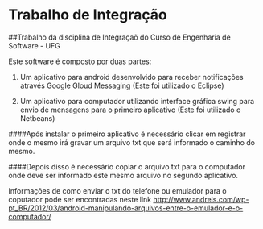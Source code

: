 Trabalho de Integração
==================

##Trabalho da disciplina de Integraçaõ do Curso de Engenharia de Software - UFG


Este software é composto por duas partes:

1. Um aplicativo para android desenvolvido para receber notificações através Google Gloud Messaging (Este foi utilizado o Eclipse)

2. Um aplicativo para computador utilizando interface gráfica swing para envio de mensagens para o primeiro aplicativo (Este foi utilizado o Netbeans)

####Após instalar o primeiro aplicativo é necessário clicar em registrar onde o mesmo irá gravar um arquivo txt que será informado o caminho do mesmo. 

####Depois disso é necessário copiar o arquivo txt para o computador onde deve ser informado este mesmo arquivo no segundo aplicativo.

Informações de como enviar o txt do telefone ou emulador para o coputador pode ser encontradas neste link
http://www.andrels.com/wp-pt_BR/2012/03/android-manipulando-arquivos-entre-o-emulador-e-o-computador/
